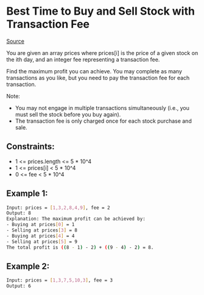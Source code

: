 # Best Time to Buy and Sell Stock with Transaction Fee
[Source](https://leetcode.com/problems/best-time-to-buy-and-sell-stock-with-transaction-fee/)

You are given an array prices where prices[i] is the price of a given stock on the ith day, and an integer fee representing a transaction fee.

Find the maximum profit you can achieve. You may complete as many transactions as you like, but you need to pay the transaction fee for each transaction.

Note:

 - You may not engage in multiple transactions simultaneously (i.e., you must sell the stock before you buy again).
 - The transaction fee is only charged once for each stock purchase and sale.

## Constraints:

 - 1 <= prices.length <= 5 * 10^4
 - 1 <= prices[i] < 5 * 10^4
 - 0 <= fee < 5 * 10^4

## Example 1:
```sh
Input: prices = [1,3,2,8,4,9], fee = 2
Output: 8
Explanation: The maximum profit can be achieved by:
- Buying at prices[0] = 1
- Selling at prices[3] = 8
- Buying at prices[4] = 4
- Selling at prices[5] = 9
The total profit is ((8 - 1) - 2) + ((9 - 4) - 2) = 8.
```

## Example 2:
```sh
Input: prices = [1,3,7,5,10,3], fee = 3
Output: 6
```